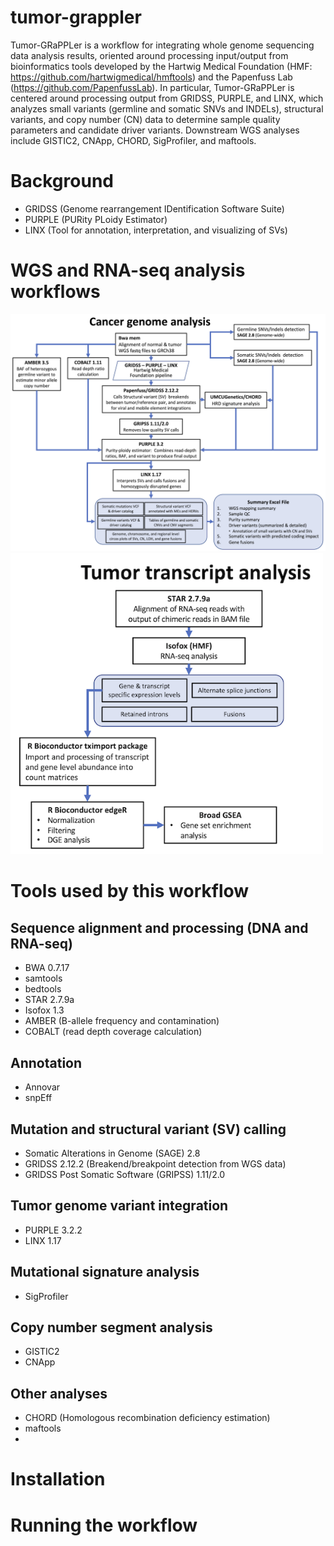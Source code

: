 # tumor-grappler
Tumor-GRaPPLer is a workflow for integrating whole genome sequencing data analysis results, oriented around processing input/output from bioinformatics tools developed by the Hartwig Medical Foundation (HMF: https://github.com/hartwigmedical/hmftools) and the Papenfuss Lab (https://github.com/PapenfussLab).  In particular, Tumor-GRaPPLer is centered around processing output from GRIDSS, PURPLE, and LINX, which analyzes small variants (germline and somatic SNVs and INDELs), structural variants, and copy number (CN) data to determine sample quality parameters and candidate driver variants.  Downstream WGS analyses include GISTIC2, CNApp, CHORD, SigProfiler, and maftools.

# Background
- GRIDSS (Genome rearrangement IDentification Software Suite)
- PURPLE (PURity PLoidy Estimator)
- LINX (Tool for annotation, interpretation, and visualizing of SVs)

# WGS and RNA-seq analysis workflows

<img src="https://github.com/toddajohnson/tumor-grappler/blob/main/assets/images/cancer_genome_analysis.png" width="800">
<img src="https://github.com/toddajohnson/tumor-grappler/blob/main/assets/images/tumor_transcript_analysis.png" width="500">

# Tools used by this workflow
## Sequence alignment and processing (DNA and RNA-seq)
- BWA 0.7.17
- samtools
- bedtools
- STAR 2.7.9a
- Isofox 1.3
- AMBER (B-allele frequency and contamination)
- COBALT (read depth coverage calculation)
## Annotation
- Annovar
- snpEff
## Mutation and structural variant (SV) calling
- Somatic Alterations in Genome (SAGE) 2.8
- GRIDSS 2.12.2 (Breakend/breakpoint detection from WGS data)
- GRIDSS Post Somatic Software (GRIPSS) 1.11/2.0
## Tumor genome variant integration
- PURPLE 3.2.2
- LINX 1.17
## Mutational signature analysis
- SigProfiler
## Copy number segment analysis
- GISTIC2
- CNApp
## Other analyses
- CHORD (Homologous recombination deficiency estimation)
- maftools
- 
# Installation

# Running the workflow
